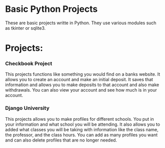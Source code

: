 # Basic Python Projects
These are basic projects writte in Python. They use various modules such as tkinter or sqlite3.

# Projects:

### Checkbook Project
This projects functions like something you would find on a banks website. It allows you to create an account
and make an initial deposit. It saves that information and allows you to make deposits to that account and also
make withdrawals. You can also view your account and see how much is in your account.

### Django University
This projects allows you to make profiles for different schools. You put in your information and what school you will be attending. 
It also allows you to added what classes you will be taking with information like the class name, the professor, and the class hours.
You can add as many profiles you want and can also delete profiles that are no longer needed.
